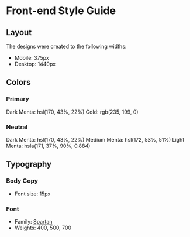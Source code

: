 # Front-end Style Guide

## Layout

The designs were created to the following widths:

- Mobile: 375px
- Desktop: 1440px

## Colors

### Primary

Dark Menta: hsl(170, 43%, 22%)
Gold: rgb(235, 199, 0)

### Neutral

Dark Menta: hsl(170, 43%, 22%)
Medium Menta: hsl(172, 53%, 51%)
Light Menta: hsla(171, 37%, 90%, 0.884)

## Typography

### Body Copy

- Font size: 15px

### Font

- Family: [Spartan](https://fonts.google.com/specimen/Spartan)
- Weights: 400, 500, 700
